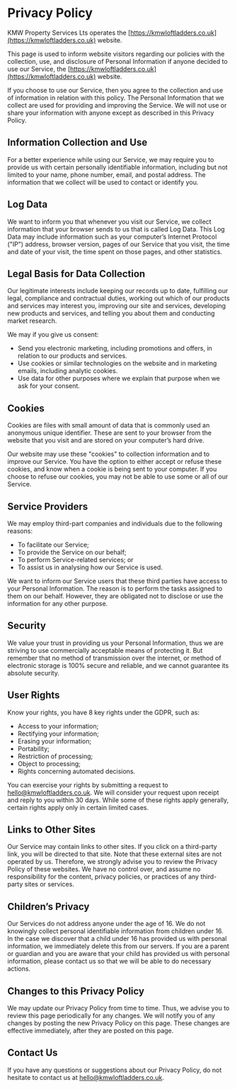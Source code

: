 # Privacy Policy

KMW Property Services Lts operates the [https://kmwloftladders.co.uk](https://kmwloftladders.co.uk) website. 

This page is used to inform website visitors regarding our policies with the collection, use, and disclosure of Personal Information if anyone decided to use our Service, the [https://kmwloftladders.co.uk](https://kmwloftladders.co.uk) website.

If you choose to use our Service, then you agree to the collection and use of information in relation with this policy. The Personal Information that we collect are used for providing and improving the Service. We will not use or share your information with anyone except as described in this Privacy Policy.

## Information Collection and Use

For a better experience while using our Service, we may require you to provide us with certain personally identifiable information, including but not limited to your name, phone number, email, and postal address. The information that we collect will be used to contact or identify you.

## Log Data

We want to inform you that whenever you visit our Service, we collect information that your browser sends to us that is called Log Data. This Log Data may include information such as your computer’s Internet Protocol ("IP") address, browser version, pages of our Service that you visit, the time and date of your visit, the time spent on those pages, and other statistics.

## Legal Basis for Data Collection

Our legitimate interests include keeping our records up to date, fulfilling our legal, compliance and contractual duties, working out which of our products and services may interest you, improving our site and services, developing new products and services, and telling you about them and conducting market research.

We may if you give us consent: 

- Send you electronic marketing, including promotions and offers, in relation to our products and services.
- Use cookies or similar technologies on the website and in marketing emails, including analytic cookies.
- Use data for other purposes where we explain that purpose when we ask for your consent.

## Cookies

Cookies are files with small amount of data that is commonly used an anonymous unique identifier. These are sent to your browser from the website that you visit and are stored on your computer’s hard drive.

Our website may use these "cookies" to collection information and to improve our Service. You have the option to either accept or refuse these cookies, and know when a cookie is being sent to your computer. If you choose to refuse our cookies, you may not be able to use some or all of our Service.

## Service Providers

We may employ third-part companies and individuals due to the following reasons: 

- To facilitate our Service;
- To provide the Service on our behalf;
- To perform Service-related services; or
- To assist us in analysing how our Service is used.

We want to inform our Service users that these third parties have access to your Personal Information. The reason is to perform the tasks assigned to them on our behalf. However, they are obligated not to disclose or use the information for any other purpose.

## Security

We value your trust in providing us your Personal Information, thus we are striving to use commercially acceptable means of protecting it. But remember that no method of transmission over the internet, or method of electronic storage is 100% secure and reliable, and we cannot guarantee its absolute security.

## User Rights

Know your rights, you have 8 key rights under the GDPR, such as: 

- Access to your information;
- Rectifying your information;
- Erasing your information;
- Portability;
- Restriction of processing;
- Object to processing;
- Rights concerning automated decisions.

You can exercise your rights by submitting a request to [hello@kmwloftladders.co.uk](mailto:hello@kmwloftladders.co.uk). We will consider your request upon receipt and reply to you within 30 days. While some of these rights apply generally, certain rights apply only in certain limited cases.

## Links to Other Sites

Our Service may contain links to other sites. If you click on a third-party link, you will be directed to that site. Note that these external sites are not operated by us. Therefore, we strongly advise you to review the Privacy Policy of these websites. We have no control over, and assume no responsibility for the content, privacy policies, or practices of any third-party sites or services.

## Children’s Privacy

Our Services do not address anyone under the age of 16. We do not knowingly collect personal identifiable information from children under 16. In the case we discover that a child under 16 has provided us with personal information, we immediately delete this from our servers. If you are a parent or guardian and you are aware that your child has provided us with personal information, please contact us so that we will be able to do necessary actions.

## Changes to this Privacy Policy

We may update our Privacy Policy from time to time. Thus, we advise you to review this page periodically for any changes. We will notify you of any changes by posting the new Privacy Policy on this page. These changes are effective immediately, after they are posted on this page.

## Contact Us

If you have any questions or suggestions about our Privacy Policy, do not hesitate to contact us at [hello@kmwloftladders.co.uk](mailto:hello@kmwloftladders.co.uk).